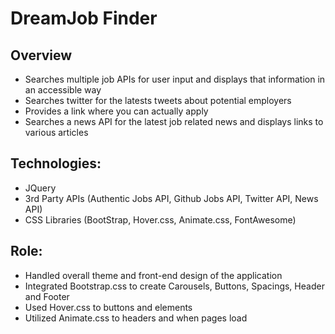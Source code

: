 # DreamJob Finder

## Overview
- Searches multiple job APIs for user input and displays that information in an accessible way
- Searches twitter for the latests tweets about potential employers 
- Provides a link where you can actually apply
- Searches a news API for the latest job related news and displays links to various articles

## Technologies:
- JQuery
- 3rd Party APIs (Authentic Jobs API, Github Jobs API, Twitter API, News API)
- CSS Libraries (BootStrap, Hover.css, Animate.css, FontAwesome)

## Role:
- Handled overall theme and front-end design of the application
- Integrated Bootstrap.css to create Carousels, Buttons, Spacings, Header and Footer
- Used Hover.css to buttons and elements 
- Utilized Animate.css to headers and when pages load 



